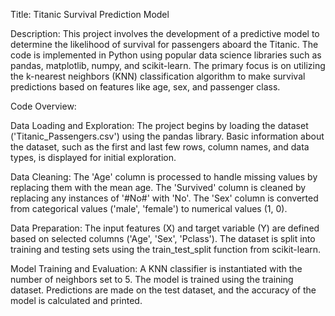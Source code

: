 Title: Titanic Survival Prediction Model

Description:
This project involves the development of a predictive model to determine the likelihood of survival for passengers aboard the Titanic. The code is implemented in Python using popular data science libraries such as pandas, matplotlib, numpy, and scikit-learn. The primary focus is on utilizing the k-nearest neighbors (KNN) classification algorithm to make survival predictions based on features like age, sex, and passenger class.

Code Overview:

Data Loading and Exploration:
The project begins by loading the dataset ('Titanic_Passengers.csv') using the pandas library.
Basic information about the dataset, such as the first and last few rows, column names, and data types, is displayed for initial exploration.

Data Cleaning:
The 'Age' column is processed to handle missing values by replacing them with the mean age.
The 'Survived' column is cleaned by replacing any instances of '#No#' with 'No'.
The 'Sex' column is converted from categorical values ('male', 'female') to numerical values (1, 0).

Data Preparation:
The input features (X) and target variable (Y) are defined based on selected columns ('Age', 'Sex', 'Pclass').
The dataset is split into training and testing sets using the train_test_split function from scikit-learn.

Model Training and Evaluation:
A KNN classifier is instantiated with the number of neighbors set to 5.
The model is trained using the training dataset.
Predictions are made on the test dataset, and the accuracy of the model is calculated and printed.
